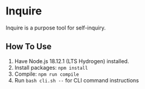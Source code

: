 # Inquire

Inquire is a purpose tool for self-inquiry.

## How To Use

1. Have Node.js 18.12.1 (LTS Hydrogen) installed.
2. Install packages: `npm install`
3. Compile: `npm run compile`
4. Run `bash cli.sh --` for CLI command instructions
